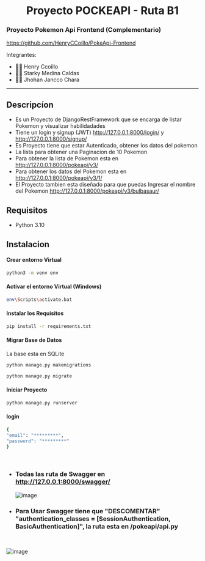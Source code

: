 <div align="center">
<h1 style="text-align: center;">Proyecto POCKEAPI - Ruta B1</h1>
</div>

### Proyecto Pokemon Api Frontend (Complementario)

https://github.com/HenryCCoillo/PokeApi-Frontend

Integrantes:

- 👨‍💻 Henry Ccoillo
- 👨‍💻 Starky Medina Caldas
- 👨‍💻 Jhohan Jancco Chara

<hr>

## Descripcíon

- Es un Proyecto de DjangoRestFramework que se encarga de listar Pokemon y visualizar habilidadades
- Tiene un login y signup (JWT) http://127.0.0.1:8000/login/ y http://127.0.0.1:8000/signup/
- Es Proyecto tiene que estar Autenticado, obtener los datos del pokemon
- La lista para obtener una Paginacion de 10 Pokemon
- Para obtener la lista de Pokemon esta en http://127.0.0.1:8000/pokeapi/v3/
- Para obtener los datos del Pokemon esta en http://127.0.0.1:8000/pokeapi/v3/1/
- El Proyecto tambien esta diseñado para que puedas Ingresar el nombre del Pokemon http://127.0.0.1:8000/pokeapi/v3/bulbasaur/

## Requisitos

- Python 3.10

## Instalacion

#### Crear entorno Virtual

```bash
python3 -m venv env
```

#### Activar el entorno Virtual (Windows)

```bash
env\Scripts\activate.bat
```

#### Instalar los Requisitos

```bash
pip install -r requirements.txt
```

#### Migrar Base de Datos

La base esta en SQLite

```bash
python manage.py makemigrations
```

```bash
python manage.py migrate
```

#### Iniciar Proyecto

```bash
python manage.py runserver
```

#### login

```bash
{
"email": "*********",
"password": "*********"
}
```

<br>

- ### Todas las ruta de Swagger en http://127.0.0.1:8000/swagger/

  ![image](https://user-images.githubusercontent.com/86704638/217305994-0025e7e8-4b70-41f1-975d-c5572544496f.png)

- ### Para Usar Swagger tiene que "DESCOMENTAR" "authentication_classes = [SessionAuthentication, BasicAuthentication]", la ruta esta en /pokeapi/api.py

<br>

![image](https://user-images.githubusercontent.com/86704638/217306322-9bc230db-7859-47e3-a1f1-d0966c5cfa5e.png)
